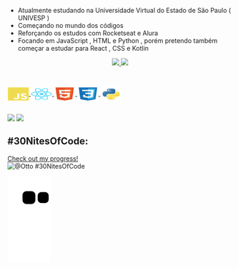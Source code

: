 - Atualmente estudando na Universidade Virtual do Estado de São Paulo ( UNIVESP )
- Começando no mundo dos códigos
- Reforçando os estudos com Rocketseat e Alura
- Focando em JavaScript , HTML e Python , porém pretendo também começar a estudar para React , CSS e Kotlin

<!--
**OttoCG/OttoCG** is a ✨ _special_ ✨ repository because its `README.md` (this file) appears on your GitHub profile.

-->
<div align="center">
  <a href="https://github.com/OttoCG">
  <img height="180em" src="https://github-readme-stats.vercel.app/api?username=OttoCG&show_icons=true&theme=tokyonight&include_all_commits=true&count_private=true"/>
  <img height="180em" src="https://github-readme-stats.vercel.app/api/top-langs/?username=OttoCG&layout=compact&langs_count=7&theme=tokyonight"/>
</div>

##

<div style="display: inline_block"><br>
  <img align="center" alt="Paulo-Js" height="30" width="48" src="https://raw.githubusercontent.com/devicons/devicon/master/icons/javascript/javascript-plain.svg">
  <img align="center" alt="Paulo-React" height="30" width="48" src="https://raw.githubusercontent.com/devicons/devicon/master/icons/react/react-original.svg">
  <img align="center" alt="Paulo-HTML" height="30" width="48" src="https://raw.githubusercontent.com/devicons/devicon/master/icons/html5/html5-original.svg">
  <img align="center" alt="Paulo-CSS" height="30" width="48" src="https://raw.githubusercontent.com/devicons/devicon/master/icons/css3/css3-original.svg">
  <img align="center" alt="Paulo-Python" height="30" width="48" src="https://raw.githubusercontent.com/devicons/devicon/master/icons/python/python-original.svg">
</div>

##


<div> 
  <a href = "mailto:ottogioia20@gmail.com"><img src="https://img.shields.io/badge/-Gmail-%23333?style=for-the-badge&logo=gmail&logoColor=white" target="_blank"></a>
  <a href="https://www.linkedin.com/in/otto-balder-57169b23a/" target="_blank"><img src="https://img.shields.io/badge/-LinkedIn-%230077B5?style=for-the-badge&logo=linkedin&logoColor=white" target="_blank"></a> 

## #30NitesOfCode:
  [Check out my progress!](https://www.codedex.io/@Otto/30-nites-of-code)  
  ![@Otto #30NitesOfCode](https://www.codedex.io/api/petStatus?user=Otto)
  
  ![Snake animation](https://github.com/rafaballerini/rafaballerini/blob/output/github-contribution-grid-snake.svg)
 
</div>
  
  
  ##
